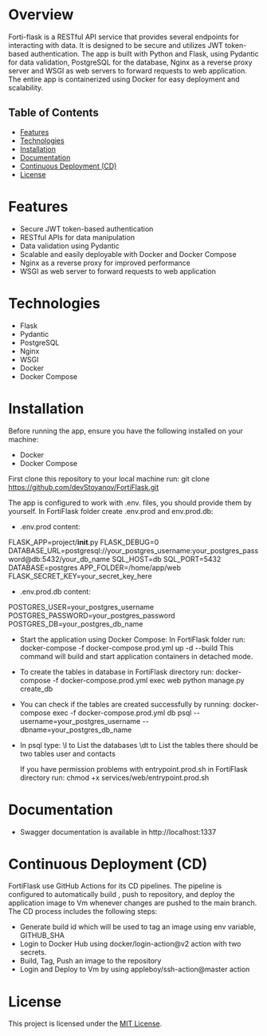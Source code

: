 # Overview

Forti-flask is a RESTful API service that provides several endpoints  for interacting with data. It is designed to be secure and utilizes JWT token-based authentication. The app is built with Python and Flask, using Pydantic for data validation, PostgreSQL for the database,  Nginx as a reverse proxy server and WSGI as web servers to forward requests to web application. The entire app is containerized using Docker for easy deployment and scalability.

## Table of Contents

- [Features](#features)
- [Technologies](#technologies)
- [Installation](#installation)
- [Documentation](#documentation)
- [Continuous Deployment (CD)](#continuousdeployment(cd))
- [License](#license)


# Features

* Secure JWT token-based authentication
* RESTful APIs for data manipulation
* Data validation using Pydantic
* Scalable and easily deployable with Docker and Docker Compose
* Nginx as a reverse proxy for improved performance
* WSGI as web server to forward requests to web application

# Technologies
* Flask
* Pydantic
* PostgreSQL
* Nginx
* WSGI
* Docker
* Docker Compose

# Installation

Before running the app, ensure you have the following installed on your machine:

* Docker
* Docker Compose 



First clone this repository to your local machine run: 
git clone https://github.com/devStoyanov/FortiFlask.git

The app is configured to work with .env. files,
you should provide them by yourself.
In FortiFlask folder create .env.prod and env.prod.db:

* .env.prod content:

FLASK_APP=project/__init__.py
FLASK_DEBUG=0
DATABASE_URL=postgresql://your_postgres_username:your_postgres_password@db:5432/your_db_name
SQL_HOST=db
SQL_PORT=5432
DATABASE=postgres
APP_FOLDER=/home/app/web
FLASK_SECRET_KEY=your_secret_key_here

* .env.prod.db content:

POSTGRES_USER=your_postgres_username
POSTGRES_PASSWORD=your_postgres_password
POSTGRES_DB=your_postgres_db_name


* Start the application using Docker Compose:
In FortiFlask folder run: 
  docker-compose -f docker-compose.prod.yml up -d --build
  This command will build and start application containers in detached mode.


* To create the tables in database in FortiFlask directory run:
  docker-compose -f docker-compose.prod.yml exec web python manage.py create_db

* You can check if the tables are created successfully by running:
  docker-compose exec -f docker-compose.prod.yml db psql --username=your_postgres_username --dbname=your_postgres_db_name
* In psql type: 
  \l to List the databases
  \dt to List the tables there should be two tables user and contacts

  If you have permission problems with entrypoint.prod.sh in FortiFlask directory run: 
  chmod +x services/web/entrypoint.prod.sh

# Documentation

* Swagger documentation is available in http://localhost:1337


# Continuous Deployment (CD)

FortiFlask use GitHub Actions for its CD pipelines. The pipeline is configured to automatically build , push to repository, and deploy the application image to Vm  whenever changes are pushed to the main branch. The CD process includes the following steps:
* Generate build id which will be used to tag an image using env variable, GITHUB_SHA
* Login to Docker Hub using docker/login-action@v2 action with two secrets.
* Build, Tag, Push an image to the repository
* Login and Deploy to Vm by using appleboy/ssh-action@master action

# License

This project is licensed under the [MIT License](https://opensource.org/licenses/MIT).





